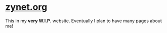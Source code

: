 # [zynet.org](https://zynet.org)
This in my **very W.I.P.** website. Eventually I plan to have many pages about me!

